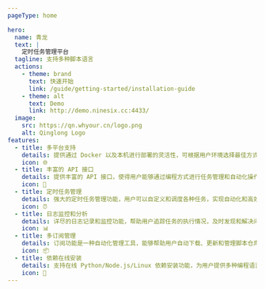 ```yaml
---
pageType: home

hero:
  name: 青龙
  text: |
    定时任务管理平台
  tagline: 支持多种脚本语言
  actions:
    - theme: brand
      text: 快速开始
      link: /guide/getting-started/installation-guide
    - theme: alt
      text: Demo
      link: http://demo.ninesix.cc:4433/
  image:
    src: https://qn.whyour.cn/logo.png
    alt: Qinglong Logo
features:
  - title: 多平台支持
    details: 提供通过 Docker 以及本机进行部署的灵活性，可根据用户环境选择最佳方式。
    icon: 🌐
  - title: 丰富的 API 接口
    details: 提供丰富的 API 接口，使得用户能够通过编程方式进行任务管理和自动化操作，非常适合高级用户和开发者使用。
    icon: 🔌
  - title: 定时任务管理 
    details: 强大的定时任务管理功能，用户可以自定义和调度各种任务，实现自动化和高效的工作流管理。
    icon: ⏰
  - title: 日志监控和分析
    details: 详尽的日志记录和监控功能，帮助用户追踪任务的执行情况，及时发现和解决问题，提高系统的可靠性。
    icon: 📊
  - title: 多订阅管理
    details: 订阅功能是一种自动化管理工具，能够帮助用户自动下载、更新和管理脚本仓库，生成对应定时任务
    icon: 📦
  - title: 依赖在线安装
    details: 支持在线 Python/Node.js/Linux 依赖安装功能，为用户提供多种编程语言和系统环境下的自动化脚本管理支持
    icon: 🔧
---
```

